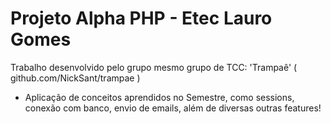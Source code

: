 # Projeto Alpha PHP - Etec Lauro Gomes
Trabalho desenvolvido pelo grupo mesmo grupo de TCC: 'Trampaê' ( github.com/NickSant/trampae )

- Aplicação de conceitos aprendidos no Semestre, como sessions, conexão com banco, envio de emails, além de diversas outras features!
